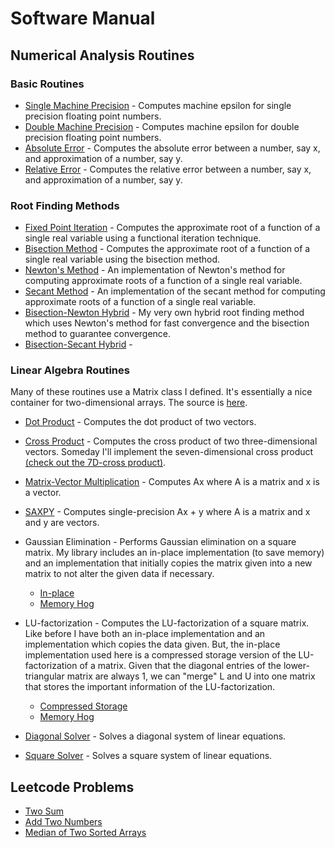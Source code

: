 # Software Manual

## Numerical Analysis Routines

### Basic Routines
* [Single Machine Precision](./single_machine_precision.md) - Computes machine epsilon for single precision floating point numbers. 
* [Double Machine Precision](./double_machine_precision.md) - Computes machine epsilon for double precision floating point numbers.
* [Absolute Error](./abs_err.md) - Computes the absolute error between a number, say x, and approximation of a number, say y. 
* [Relative Error](./rel_err.md) - Computes the relative error between a number, say x, and approximation of a number, say y.

### Root Finding Methods
* [Fixed Point Iteration](./fixed_point.md) - Computes the approximate root of a function of a single real variable using a functional iteration technique. 
* [Bisection Method](./bisection.md) - Computes the approximate root of a function of a single real variable using the bisection method. 
* [Newton's Method](./newton.md) - An implementation of Newton's method for computing approximate roots of a function of a single real variable. 
* [Secant Method](./secant.md) - An implementation of the secant method for computing approximate roots of a function of a single real variable.
* [Bisection-Newton Hybrid](./bisectNewtonHybrid.md) - My very own hybrid root finding method which uses Newton's
method for fast convergence and the bisection method to guarantee convergence. 
* [Bisection-Secant Hybrid](./bisectSecantHybrid.md) -  

### Linear Algebra Routines 
Many of these routines use a Matrix class I defined. It's essentially a nice container for two-dimensional arrays. The source is [here](./Matrix.cpp).  
* [Dot Product](./dot_product.md) - Computes the dot product of two vectors. 
* [Cross Product](./cross_product.md) - Computes the cross product of two three-dimensional vectors. Someday I'll implement the seven-dimensional cross product [(check out the 7D-cross product)](https://en.wikipedia.org/wiki/Seven-dimensional_cross_product#Coordinate_expressions). 

* [Matrix-Vector Multiplication](./left_matrix_vector_mult.md) - Computes Ax where A is a matrix and x is a vector. 
* [SAXPY](./saxpy.md) - Computes single-precision Ax + y where A is a matrix and x and y are vectors. 

* Gaussian Elimination - Performs Gaussian elimination on a square matrix. My library includes an
in-place implementation (to save memory) and an implementation that initially copies the matrix given
into a new matrix to not alter the given data if necessary. 
    * [In-place](./gauss_elim_square_in_place.md)
    * [Memory Hog](./gauss_elim_square.md)
* LU-factorization - Computes the LU-factorization of a square matrix. Like before I have both an in-place implementation and an implementation which copies the data given. But, the in-place implementation 
used here is a compressed storage version of the LU-factorization of a matrix. Given that the diagonal entries of the lower-triangular matrix are always 1, we can "merge" L and U into one matrix that stores
the important information of the LU-factorization.  
    * [Compressed Storage](./LU_compressed.md)
    * [Memory Hog](./LU.md) 

* [Diagonal Solver](./diagonal_solver.md) - Solves a diagonal system of linear equations. 
* [Square Solver](./square_solver.md) - Solves a square system of linear equations. 


## Leetcode Problems
* [Two Sum](./two_sum.md)
* [Add Two Numbers](./add_two_numbers.md)
* [Median of Two Sorted Arrays](./median_sorted_arrays.md)


